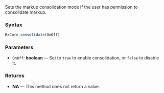 Sets the markup consolidation mode if the user has permission to consolidate markup.

### Syntax

```typescript
RxCore.consolidate(OnOff)
```

### Parameters

- `OnOff`: **boolean** — Set to `true` to enable consolidation, or `false` to disable it.

### Returns

- **NA** — This method does not return a value.